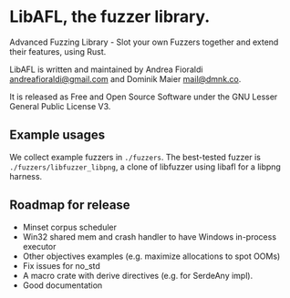 # LibAFL, the fuzzer library.

Advanced Fuzzing Library - Slot your own Fuzzers together and extend their features, using Rust.

LibAFL is written and maintained by Andrea Fioraldi <andreafioraldi@gmail.com> and Dominik Maier <mail@dmnk.co>.

It is released as Free and Open Source Software under the GNU Lesser General Public License V3.

## Example usages

We collect example fuzzers in `./fuzzers`.
The best-tested fuzzer is `./fuzzers/libfuzzer_libpng`, a clone of libfuzzer using libafl for a libpng harness.

## Roadmap for release

+ Minset corpus scheduler
+ Win32 shared mem and crash handler to have Windows in-process executor
+ Other objectives examples (e.g. maximize allocations to spot OOMs)
+ Fix issues for no_std
+ A macro crate with derive directives (e.g. for SerdeAny impl).
+ Good documentation
